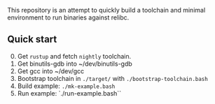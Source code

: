 This repository is an attempt to quickly build a toolchain and minimal environment to run binaries against relibc.

Quick start
-----------

0. Get `rustup` and fetch `nightly` toolchain.
1. Get binutils-gdb into ~/dev/binutils-gdb
2. Get gcc into ~/dev/gcc
3. Bootstrap toolchain in `./target/` with `./bootstrap-toolchain.bash`
4. Build example: `./mk-example.bash`
5. Run example: `./run-example.bash``
